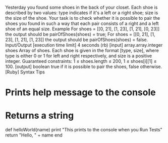 Yesterday you found some shoes in the back of your closet. Each shoe is described by two values:
type indicates if it's a left or a right shoe;
size is the size of the shoe.
Your task is to check whether it is possible to pair the shoes you found in such a way that each pair consists of a right and a left shoe of an equal size.
Example
For
shoes = [[0, 21], 
         [1, 23], 
         [1, 21], 
         [0, 23]]
the output should be
pairOfShoes(shoes) = true;
For
shoes = [[0, 21], 
         [1, 23], 
         [1, 21], 
         [1, 23]]
the output should be
pairOfShoes(shoes) = false.
Input/Output
[execution time limit] 4 seconds (rb)
[input] array.array.integer shoes
Array of shoes. Each shoe is given in the format [type, size], where type is either 0 or 1 for left and right respectively, and size is a positive integer.
Guaranteed constraints:
1 ≤ shoes.length ≤ 200,
1 ≤ shoes[i][1] ≤ 100.
[output] boolean
true if it is possible to pair the shoes, false otherwise.
[Ruby] Syntax Tips
# Prints help message to the console
# Returns a string
def helloWorld(name)
    print "This prints to the console when you Run Tests"
    return "Hello, " + name
end
